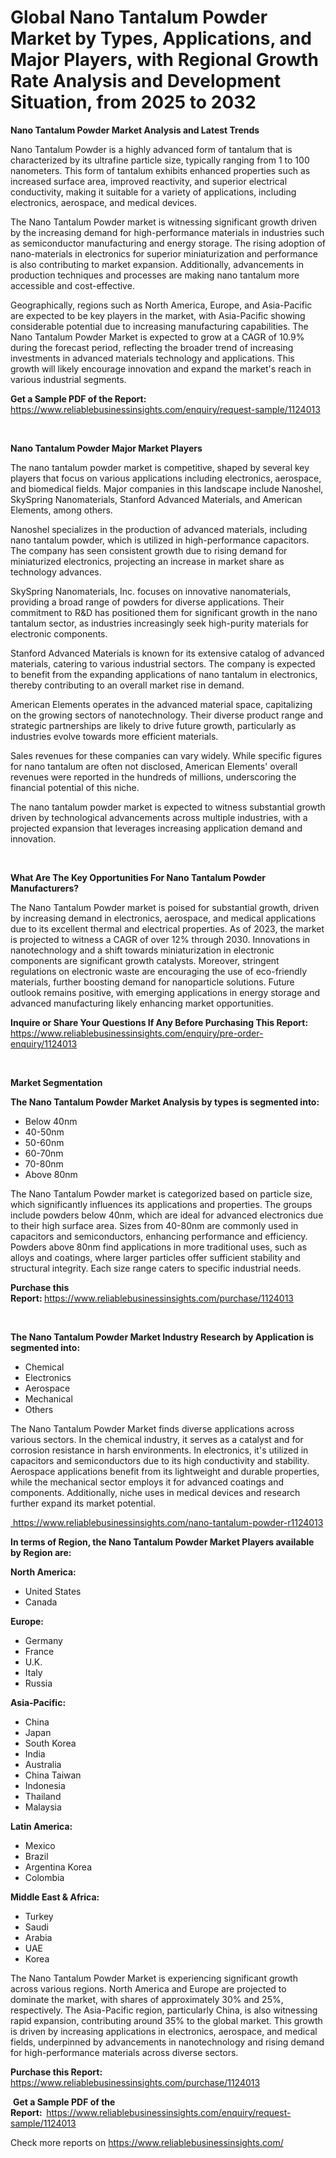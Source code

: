 <p><h1>Global Nano Tantalum Powder Market by Types, Applications, and Major Players, with Regional Growth Rate Analysis and Development Situation, from 2025 to 2032</h1></p><p><strong>Nano Tantalum Powder Market Analysis and Latest Trends</strong></p>
<p><p>Nano Tantalum Powder is a highly advanced form of tantalum that is characterized by its ultrafine particle size, typically ranging from 1 to 100 nanometers. This form of tantalum exhibits enhanced properties such as increased surface area, improved reactivity, and superior electrical conductivity, making it suitable for a variety of applications, including electronics, aerospace, and medical devices. </p><p>The Nano Tantalum Powder market is witnessing significant growth driven by the increasing demand for high-performance materials in industries such as semiconductor manufacturing and energy storage. The rising adoption of nano-materials in electronics for superior miniaturization and performance is also contributing to market expansion. Additionally, advancements in production techniques and processes are making nano tantalum more accessible and cost-effective.</p><p>Geographically, regions such as North America, Europe, and Asia-Pacific are expected to be key players in the market, with Asia-Pacific showing considerable potential due to increasing manufacturing capabilities. The Nano Tantalum Powder Market is expected to grow at a CAGR of 10.9% during the forecast period, reflecting the broader trend of increasing investments in advanced materials technology and applications. This growth will likely encourage innovation and expand the market's reach in various industrial segments.</p></p>
<p><strong>Get a Sample PDF of the Report:&nbsp;</strong> <a href="https://www.reliablebusinessinsights.com/enquiry/request-sample/1124013?utm_campaign=2142&utm_medium=2&utm_source=Github&utm_content=ia&utm_term=01022025&utm_id=nano-tantalum-powder">https://www.reliablebusinessinsights.com/enquiry/request-sample/1124013</a></p>
<p>&nbsp;</p>
<p><strong>Nano Tantalum Powder Major Market Players</strong></p>
<p><p>The nano tantalum powder market is competitive, shaped by several key players that focus on various applications including electronics, aerospace, and biomedical fields. Major companies in this landscape include Nanoshel, SkySpring Nanomaterials, Stanford Advanced Materials, and American Elements, among others.</p><p>Nanoshel specializes in the production of advanced materials, including nano tantalum powder, which is utilized in high-performance capacitors. The company has seen consistent growth due to rising demand for miniaturized electronics, projecting an increase in market share as technology advances.</p><p>SkySpring Nanomaterials, Inc. focuses on innovative nanomaterials, providing a broad range of powders for diverse applications. Their commitment to R&D has positioned them for significant growth in the nano tantalum sector, as industries increasingly seek high-purity materials for electronic components.</p><p>Stanford Advanced Materials is known for its extensive catalog of advanced materials, catering to various industrial sectors. The company is expected to benefit from the expanding applications of nano tantalum in electronics, thereby contributing to an overall market rise in demand.</p><p>American Elements operates in the advanced material space, capitalizing on the growing sectors of nanotechnology. Their diverse product range and strategic partnerships are likely to drive future growth, particularly as industries evolve towards more efficient materials.</p><p>Sales revenues for these companies can vary widely. While specific figures for nano tantalum are often not disclosed, American Elements' overall revenues were reported in the hundreds of millions, underscoring the financial potential of this niche. </p><p>The nano tantalum powder market is expected to witness substantial growth driven by technological advancements across multiple industries, with a projected expansion that leverages increasing application demand and innovation.</p></p>
<p>&nbsp;</p>
<p><strong>What Are The Key Opportunities For Nano Tantalum Powder Manufacturers?</strong></p>
<p><p>The Nano Tantalum Powder market is poised for substantial growth, driven by increasing demand in electronics, aerospace, and medical applications due to its excellent thermal and electrical properties. As of 2023, the market is projected to witness a CAGR of over 12% through 2030. Innovations in nanotechnology and a shift towards miniaturization in electronic components are significant growth catalysts. Moreover, stringent regulations on electronic waste are encouraging the use of eco-friendly materials, further boosting demand for nanoparticle solutions. Future outlook remains positive, with emerging applications in energy storage and advanced manufacturing likely enhancing market opportunities.</p></p>
<p><strong>Inquire or Share Your Questions If Any Before Purchasing This Report:</strong> <a href="https://www.reliablebusinessinsights.com/enquiry/pre-order-enquiry/1124013?utm_campaign=2142&utm_medium=2&utm_source=Github&utm_content=ia&utm_term=01022025&utm_id=nano-tantalum-powder">https://www.reliablebusinessinsights.com/enquiry/pre-order-enquiry/1124013</a></p>
<p>&nbsp;</p>
<p><strong>Market Segmentation</strong></p>
<p><strong>The Nano Tantalum Powder Market Analysis by types is segmented into:</strong></p>
<p><ul><li>Below 40nm</li><li>40-50nm</li><li>50-60nm</li><li>60-70nm</li><li>70-80nm</li><li>Above 80nm</li></ul></p>
<p><p>The Nano Tantalum Powder market is categorized based on particle size, which significantly influences its applications and properties. The groups include powders below 40nm, which are ideal for advanced electronics due to their high surface area. Sizes from 40-80nm are commonly used in capacitors and semiconductors, enhancing performance and efficiency. Powders above 80nm find applications in more traditional uses, such as alloys and coatings, where larger particles offer sufficient stability and structural integrity. Each size range caters to specific industrial needs.</p></p>
<p><strong>Purchase this Report:&nbsp;</strong><a href="https://www.reliablebusinessinsights.com/purchase/1124013?utm_campaign=2142&utm_medium=2&utm_source=Github&utm_content=ia&utm_term=01022025&utm_id=nano-tantalum-powder">https://www.reliablebusinessinsights.com/purchase/1124013</a></p>
<p>&nbsp;</p>
<p><strong>The Nano Tantalum Powder Market Industry Research by Application is segmented into:</strong></p>
<p><ul><li>Chemical</li><li>Electronics</li><li>Aerospace</li><li>Mechanical</li><li>Others</li></ul></p>
<p><p>The Nano Tantalum Powder Market finds diverse applications across various sectors. In the chemical industry, it serves as a catalyst and for corrosion resistance in harsh environments. In electronics, it's utilized in capacitors and semiconductors due to its high conductivity and stability. Aerospace applications benefit from its lightweight and durable properties, while the mechanical sector employs it for advanced coatings and components. Additionally, niche uses in medical devices and research further expand its market potential.</p></p>
<p><a href="https://www.reliablebusinessinsights.com/nano-tantalum-powder-r1124013?utm_campaign=2142&utm_medium=2&utm_source=Github&utm_content=ia&utm_term=01022025&utm_id=nano-tantalum-powder">&nbsp;https://www.reliablebusinessinsights.com/nano-tantalum-powder-r1124013</a></p>
<p><strong>In terms of Region, the Nano Tantalum Powder Market Players available by Region are:</strong></p>
<p>
    <p> <strong> North America: </strong>
        <ul>
            <li>United States</li>
            <li>Canada</li>
        </ul>
        </p> 
    <p> <strong> Europe: </strong>
        <ul>
            <li>Germany</li>
            <li>France</li>
            <li>U.K.</li>
            <li>Italy</li>
            <li>Russia</li>
        </ul>
        </p> 
    <p> <strong> Asia-Pacific: </strong>
        <ul>
            <li>China</li>
            <li>Japan</li>
            <li>South Korea</li>
            <li>India</li>
            <li>Australia</li>
            <li>China Taiwan</li>
            <li>Indonesia</li>
            <li>Thailand</li>
            <li>Malaysia</li>
        </ul>
        </p> 
    <p> <strong> Latin America: </strong>
        <ul>
            <li>Mexico</li>
            <li>Brazil</li>
            <li>Argentina Korea</li>
            <li>Colombia</li>
        </ul>
        </p> 
    <p> <strong> Middle East & Africa: </strong>
        <ul>
            <li>Turkey</li>
            <li>Saudi</li>
            <li>Arabia</li>
            <li>UAE</li>
            <li>Korea</li>
        </ul>
    </p>
    </p>
<p><p>The Nano Tantalum Powder Market is experiencing significant growth across various regions. North America and Europe are projected to dominate the market, with shares of approximately 30% and 25%, respectively. The Asia-Pacific region, particularly China, is also witnessing rapid expansion, contributing around 35% to the global market. This growth is driven by increasing applications in electronics, aerospace, and medical fields, underpinned by advancements in nanotechnology and rising demand for high-performance materials across diverse sectors.</p></p>
<p><strong>Purchase this Report: </strong><a href="https://www.reliablebusinessinsights.com/purchase/1124013?utm_campaign=2142&utm_medium=2&utm_source=Github&utm_content=ia&utm_term=01022025&utm_id=nano-tantalum-powder">https://www.reliablebusinessinsights.com/purchase/1124013</a></p>
<p>&nbsp;<strong>Get a Sample PDF of the Report:&nbsp;&nbsp;</strong><a href="https://www.reliablebusinessinsights.com/enquiry/request-sample/1124013?utm_campaign=2142&utm_medium=2&utm_source=Github&utm_content=ia&utm_term=01022025&utm_id=nano-tantalum-powder">https://www.reliablebusinessinsights.com/enquiry/request-sample/1124013</a></p>
<p><strong></strong></p>
<p>Check more reports on <a href="https://www.reliablebusinessinsights.com/?utm_campaign=2142&utm_medium=2&utm_source=Github&utm_content=ia&utm_term=01022025&utm_id=nano-tantalum-powder">https://www.reliablebusinessinsights.com/</a></p>